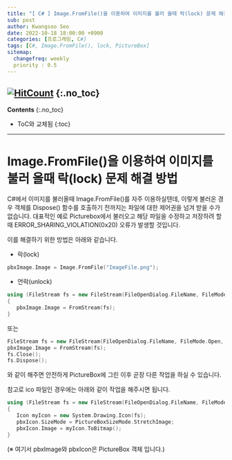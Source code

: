 ```yaml
---
title: "[ C# ] Image.FromFile()을 이용하여 이미지를 불러 올때 락(lock) 문제 해결 방법" 
sub: post
author: Kwangsoo Seo
date: 2022-10-18 18:00:00 +0900
categories: [프로그래밍, C#]
tags: [C#, Image.FromFile(), lock, PictureBox]
sitemap:
  changefreq: weekly
  priority : 0.5
---
```

[![HitCount](https://hits.dwyl.com/MonosLab/post16.svg?style=flat-square&show=unique)](http://hits.dwyl.com/MonosLab/post16)
{:.no_toc}
---
**Contents**
{:.no_toc}

* ToC와 교체됨
{:toc}  

---
# **Image.FromFile()을 이용하여 이미지를 불러 올때 락(lock) 문제 해결 방법**  
C#에서 이미지를 불러올때 Image.FromFile()를 자주 이용하실텐데, 이렇게 불러온 경우 객체를 Dispose() 함수를 호출하기 전까지는 파일에 대한 제어권을 넘겨 받을 수가 없습니다. 대표적인 예로 Picturebox에서 불러오고 해당 파일을 수정하고 저장하려 할때 ERROR_SHARING_VIOLATION(0x20) 오류가 발생할 것입니다.

이를 해결하기 위한 방법은 아래와 같습니다.

* 락(lock)   
```cpp   
pbxImage.Image = Image.FromFile("ImageFile.png");
```   

* 언락(unlock)   
```cpp   
using (FileStream fs = new FileStream(FileOpenDialog.FileName, FileMode.Open, FileAccess.Read))
{
   pbxImage.Image = FromStream(fs);
}
```   
또는
```cpp   
FileStream fs = new FileStream(FileOpenDialog.FileName, FileMode.Open, FileAccess.Read);
pbxImage.Image = FromStream(fs);
fs.Close();
fs.Dispose();
```  

와 같이 해주면 안전하게 PictureBox에 그린 이후 곧장 다른 작업을 하실 수 있습니다.

참고로 ico 파일인 경우에는 아래와 같이 작업을 해주시면 됩니다.   
```cpp   
using (FileStream fs = new FileStream(FileOpenDialog.FileName, FileMode.Open, FileAccess.Read))
{
   Icon myIcon = new System.Drawing.Icon(fs);
   pbxIcon.SizeMode = PictureBoxSizeMode.StretchImage;
   pbxIcon.Image = myIcon.ToBitmap();
}
``` 

(※ 여기서 pbxImage와 pbxIcon은 PictureBox 객체 입니다.)

